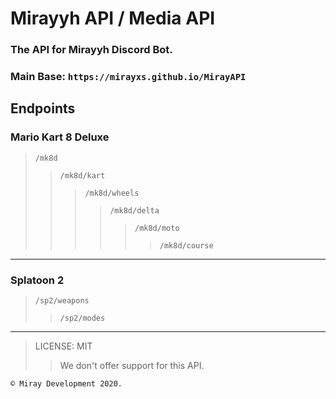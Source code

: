 # Mirayyh API / Media API

### The API for Mirayyh Discord Bot.

### Main Base: `https://mirayxs.github.io/MirayAPI`

## Endpoints

### Mario Kart 8 Deluxe

> `/mk8d`
>> `/mk8d/kart`
>>> `/mk8d/wheels`
>>>> `/mk8d/delta`
>>>>> `/mk8d/moto`
>>>>>> `/mk8d/course`

<hr>

### Splatoon 2



> `/sp2/weapons`
>> `/sp2/modes`
<hr>

> LICENSE: MIT
>> We don't offer support for this API.

`© Miray Development 2020.`
